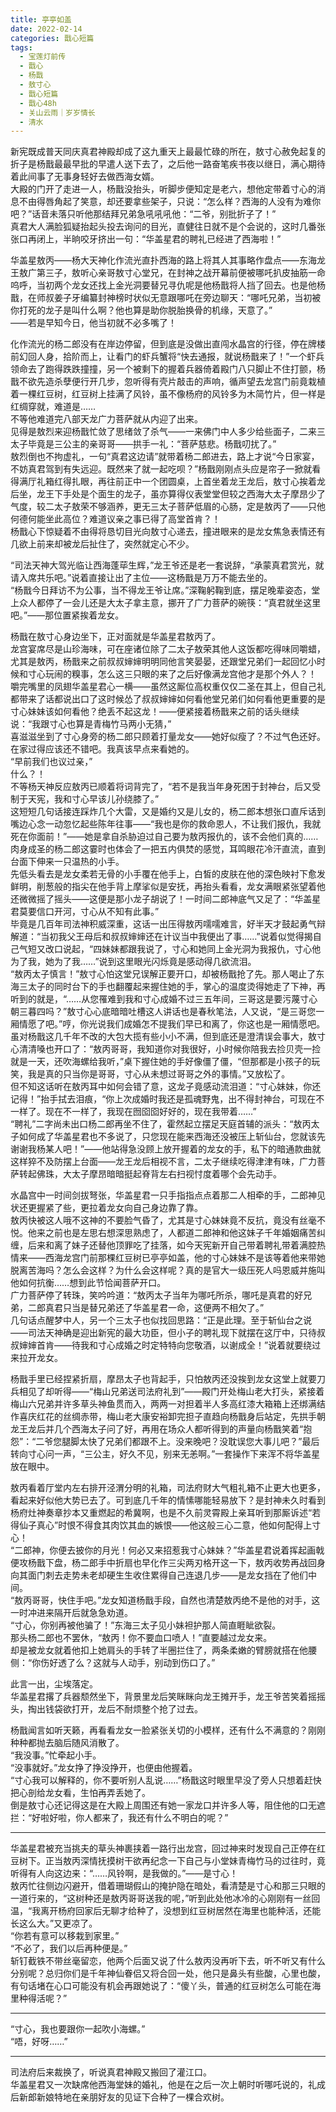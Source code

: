 ```yaml
---
title: 亭亭如盖
date: 2022-02-14
categories: 戬心短篇
tags:
  - 宝莲灯前传
  - 戬心
  - 杨戬
  - 敖寸心
  - 戬心短篇
  - 戬心48h
  - 关山云雨｜岁岁情长
  - 清水
---
```


新宪既成普天同庆真君神殿却成了这九重天上最最忙碌的所在，敖寸心赦免起复的折子是杨戬最最早批的早遣人送下去了，之后他一路奋笔疾书夜以继日，满心期待着此间事了无事身轻好去做西海女婿。  
大殿的门开了走进一人，杨戬没抬头，听脚步便知定是老六，想他定带着寸心的消息不由得唇角起了笑意，却还要拿些架子，只说：“怎么样？西海的人没有为难你吧？”话音未落只听他那结拜兄弟急吼吼吼他：“二爷，别批折子了！”  
真君大人满脸狐疑抬起头投去询问的目光，直健往日就不是个会说的，这时几番张张口再闭上，半晌咬牙挤出一句：“华盖星君的聘礼已经进了西海啦！”<!-- more -->

华盖星敖丙——杨大天神化作流光直扑西海的路上将其人其事略作盘点——东海龙王敖广第三子，敖听心亲哥敖寸心堂兄，在封神之战开幕前便被哪吒扒皮抽筋一命呜呼，当初两个龙女还找上金光洞要替兄寻仇呢是他杨戬将人挡了回去。也是他杨戬，在师叔姜子牙编纂封神榜时状似无意跟哪吒在旁边聊天：“哪吒兄弟，当初被你打死的龙子是叫什么啊？他也算是助你脱胎换骨的机缘，天意了。”  
——若是早知今日，他当初就不必多嘴了！

化作流光的杨二郎没有在岸边停留，但到底是没做出直闯水晶宫的行径，停在牌楼前幻回人身，拾阶而上，让看门的虾兵蟹将“快去通报，就说杨戬来了！”一个虾兵领命去了跑得跌跌撞撞，另一个被剩下的握着兵器倚着殿门八只脚止不住打颤，杨戬不欲先造杀孽便行开几步，忽听得有壳片敲击的声响，循声望去龙宫门前竟栽植着一棵红豆树，红豆树上挂满了风铃，虽不像杨府的风铃多为木简竹片，但一样是红绸穿就，难道是……  
不等他难道完八部天龙广力菩萨就从内迎了出来。  
见得是敖烈来迎杨戬忙敛了思绪敛了杀气——一来佛门中人多少给些面子，二来三太子毕竟是三公主的亲哥哥——拱手一礼：“菩萨慈悲。杨戬叨扰了。”  
敖烈倒也不拘虚礼，一句“真君这边请”就带着杨二郎进去，路上才说“今日家宴，不妨真君驾到有失远迎。既然来了就一起吃呗？”杨戬刚刚点头应是帘子一掀就看得满厅礼箱红得扎眼，再往前正中一个团圆桌，上首坐着龙王龙后，敖寸心挨着龙后坐，龙王下手处是个面生的龙子，虽亦算得仪表堂堂但较之西海大太子摩昂少了气度，较二太子敖荣不够涵养，更无三太子菩萨低眉的心肠，定是敖丙了——只他何德何能坐此高位？难道议亲之事已得了高堂首肯？！  
杨戬心下惊疑着不由得将恳切目光向敖寸心递去，撞进眼来的是龙女焦急表情还有几欲上前来却被龙后扯住了，突然就定心不少。

“司法天神大驾光临让西海蓬荜生辉，”龙王爷还是老一套说辞，“承蒙真君赏光，就请入席共乐吧。”说着直接让出了主位——这杨戬是万万不能去坐的。  
“杨戬今日拜访不为公事，当不得龙王爷让席。”深鞠躬鞠到底，摆足晚辈姿态，堂上众人都停了一会儿还是大太子拿主意，挪开了广力菩萨的碗筷：“真君就坐这里吧。”——那位置紧挨着龙女。

杨戬在敖寸心身边坐下，正对面就是华盖星君敖丙了。  
龙宫宴席尽是山珍海味，可在座诸位除了二太子敖荣其他人这饭都吃得味同嚼蜡，尤其是敖丙，杨戬来之前叔叔婶婶明明同他言笑晏晏，还跟堂兄弟们一起回忆小时候和寸心玩闹的糗事，怎么这三只眼的来了之后好像满龙宫他才是那个外人？！  
嚼完嘴里的凤翅华盖星君心一横——虽然这厮位高权重仅仅二圣在其上，但自己礼都带来了话都说出口了这时候怂了叔叔婶婶如何看他堂兄弟们如何看他更重要的是寸心妹妹该如何看他？绝丢不起这龙！——便紧接着杨戬来之前的话头继续说：“我跟寸心也算是青梅竹马两小无猜，”  
喜滋滋坐到了寸心身旁的杨二郎只顾着打量龙女——她好似瘦了？不过气色还好。在家过得应该还不错吧。我真该早点来看她的。  
“早前我们也议过亲，”  
什么？！  
不等杨天神反应敖丙已顺着将词背完了，“若不是我当年身死困于封神台，后又受制于天宪，我和寸心早该儿孙绕膝了。”  
这短短几句话接连踩炸几个大雷，又是婚约又是儿女的，杨二郎本想张口直斥话到嘴边心念一动忽忆起些陈年往事——“我也是你的救命恩人，不让我们报仇，我就死在你面前！”——她是拿自杀胁迫过自己要为敖丙报仇的，该不会他们真的……肉身成圣的杨二郎这霎时也体会了一把五内俱焚的感觉，耳鸣眼花冷汗直流，直到台面下伸来一只温热的小手。  
先低头看去是龙女柔若无骨的小手覆在他手上，白皙的皮肤在他的深色映衬下愈发鲜明，削葱般的指尖在他手背上摩挲似是安抚，再抬头看看，龙女满眼紧张望着他还微微摇了摇头——这便是那小龙子胡说了！一时间二郎神底气又足了：“华盖星君莫要信口开河，寸心从不知有此事。”  
毕竟是几百年司法神积威深重，这话一出压得敖丙嚅嚅难言，好半天才鼓起勇气辩解道：“当初我父王母后和叔叔婶婶还在计议当中我便出了事……”说着似觉得揭自己气短又改口说起，“四妹妹都跟我说了，寸心和她同上金光洞为我报仇，寸心他为了我，她为了我……”说到这里眼光闪烁竟是感动得几欲流泪。  
“敖丙太子慎言！”敖寸心怕这堂兄误解正要开口，却被杨戬抢了先。那人喝止了东海三太子的同时台下的手也翻覆起来握住她的手，掌心的温度烫得她走了下神，再听到的就是，“……从您罹难到我和寸心成婚不过三五年间，三哥这是要污蔑寸心朝三暮四吗？”敖寸心心底暗暗吐槽这人讲话也是春秋笔法，人又说，“是三哥您一厢情愿了吧。”哼，你光说我们成婚怎不提我们早已和离了，你这也是一厢情愿吧。  
虽对杨戬这几千年不改的大包大揽有些小小不满，但到底还是澄清误会事大，敖寸心清清嗓也开口了：“敖丙哥哥，我知道你对我很好，小时候你陪我去捡贝壳一捡就是一天，还吹海螺给我听，”桌下握住她的手好像僵了僵，“但那都是小孩子的玩笑，我是真的只当你是哥哥，寸心从未想过哥哥之外的事情。”又放松了。  
但不知这话听在敖丙耳中如何会错了意，这龙子竟感动流泪道：“寸心妹妹，你还记得！”抬手拭去泪痕，“你上次成婚时我还是孤魂野鬼，出不得封神台，可现在不一样了。现在不一样了，我现在囫囵囵好好的，现在我带着……”  
“聘礼”二字尚未出口杨二郎再坐不住了，霍然起立摆足天庭首辅的派头：“敖丙太子如何成了华盖星君也不多说了，只您现在能来西海还没被压上斩仙台，您就该先谢谢我杨某人吧！”——他站得急没顾上放开握着的龙女的手，私下的暗通款曲就这样猝不及防摆上台面——龙王龙后相视不言，二太子继续吃得津津有味，广力菩萨转起佛珠，大太子摩昂暗暗挺起脊背左右扫视忖度着哪个会先动手。

水晶宫中一时间剑拔弩张，华盖星君一只手指指点点着那二人相牵的手，二郎神见状还更握紧了些，更拉着龙女向自己身边靠了靠。  
敖丙快被这人哦不这神的不要脸气昏了，尤其是寸心妹妹竟不反抗，竟没有丝毫不悦。他来之前也是左思右想深思熟虑了，人都道二郎神和他这妹子千年婚姻痛苦纠缠，后来和离了妹子还替他顶罪吃了挂落，如今天宪新开自己带着聘礼带着满腔热情来——西海龙宫门前那棵红豆树已亭亭如盖，他的寸心妹妹不是该等着他来带她脱离苦海吗？怎么会这样？为什么会这样呢？真的是官大一级压死人吗恩威并施叫他如何抗衡……想到此节恰闻菩萨开口。  
广力菩萨停了转珠，笑吟吟道：“敖丙太子当年为哪吒所杀，哪吒是真君的好兄弟，二郎真君只当是替兄弟还了华盖星君一命，这便两不相欠了。”  
几句话点醒梦中人，另一个三太子也似找回思路：“正是此理。至于斩仙台之说——司法天神确是迎出新宪的最大功臣，但小子的聘礼现下就摆在这厅中，只待叔叔婶婶首肯——待我和寸心成婚之时定特特向您敬酒，以谢成全！”说着就要绕过来拉开龙女。

杨戬手里已经捏紧折扇，摩昂太子也背起手，只怕敖丙还没挨到龙女这堂上就要刀兵相见了却听得——“梅山兄弟送司法府礼到”——殿门开处梅山老大打头，紧接着梅山六兄弟并许多草头神鱼贯而入，两两一对担着半人多高红漆大箱箱上还绑满结作喜庆红花的丝绸赤带，梅山老大康安裕卸完担子直趋向杨戬身后站定，先拱手朝龙王龙后并几个西海太子问了好，再用在场众人都听得到的声量向杨戬笑着“抱怨”：“二爷您腿脚太快了兄弟们都跟不上。没来晚吧？没耽误您大事儿吧？”最后转向寸心问一声，“三公主，好久不见，别来无恙啊。”一套操作下来浑不将华盖星放在眼中。

敖丙看着厅堂内左右排开泾渭分明的礼箱，司法府财大气粗礼箱不止更大也更多，看起来好似他大势已去了。可到底几千年的情愫哪能轻易放下？是封神未久时看到杨府灶神奏章抄本又重燃起的希冀啊，也是不久前灵霄殿上亲耳听到那厮诉述“若得仙子真心”时恨不得食其肉饮其血的嫉恨——他这般三心二意，他如何配得上寸心！  
“二郎神，你便去披你的月光！何必又来招惹我寸心妹妹？”华盖星君说着挥起画戟便攻杨戬下盘，杨二郎手中折扇也早化作三尖两刃格开这一下，敖丙收势再战回身向其面门刺去走势未老却硬生生收住累得自己连退几步——是龙女挡在了他们中间。  
“敖丙哥哥，快住手吧。”龙女知道杨戬手段，自然也清楚敖丙绝不是他的对手，这一时冲进来隔开后就急急劝道。  
“寸心，你别再被他骗了！”东海三太子见小妹袒护那人简直睚眦欲裂。  
那头杨二郎也不罢休，“敖丙！你不要血口喷人！”直要越过龙女来。  
却是被龙女就着他扣上她肩头的手转了半圈拦住了，两条柔嫩的臂膀就搭在他腰侧：“你伤好透了么？这就与人动手，别动到伤口了。”

此言一出，尘埃落定。  
华盖星君撂了兵器颓然坐下，背景里龙后笑眯眯向龙王摊开手，龙王爷苦笑着摇摇头，掏出钱袋欲打开，龙后不耐烦整个抢了过去。

杨戬闻言如听天籁，再看看龙女一脸紧张关切的小模样，还有什么不满意的？刚刚种种都抛去脑后随风消散了。  
“我没事。”忙牵起小手。  
“没事就好。”龙女挣了挣没挣开，也便由他握着。  
“寸心我可以解释的，你不要听别人乱说……”杨戬这时眼里早没了旁人只想着赶快把心剖给龙女看，生怕再弄丢她了。  
倒是敖寸心还记得这是在大殿上周围还有她一家龙口并许多人等，阻住他的口无遮拦：“好啦好啦，你人都来了，我还有什么不明白的呢？”

---

华盖星君被充当挑夫的草头神裹挟着一路行出龙宫，回过神来时发现自己正停在红豆树下。正当敖丙深情抚摸树干欲再纪念一下自己与小堂妹青梅竹马的过往时，竟听得有人向这边来：“……风铃啊，是我做的。”——是寸心！  
敖丙忙往侧边闪避开，借着珊瑚假山的掩护隐在暗处，看清楚是寸心和那三只眼的一道行来的，“这树种还是敖丙哥哥送我的呢，”听到此处他冰冷的心刚刚有一丝回温，“我离开杨府回家后无聊才给种了，没想到红豆树居然在海里也能种活，还能长这么大。”又更凉了。  
“你若有意可以移栽到家里。”  
“不必了，我们以后再种便是。”  
斩钉截铁不带丝毫留恋，他两个后面又说了什么敖丙没再听下去，听不听又有什么分别呢？总归你们是千年神仙眷侣又将合回一处，他只是鼻头有些酸，心里也酸，有句话堵在心口可能没有机会再跟她说了：“傻丫头，普通的红豆树怎么可能在海里种得活呢？”

---

“寸心，我也要跟你一起吹小海螺。”  
“唔，好呀……”

---

司法府后来裁换了，听说真君神殿又搬回了灌江口。  
华盖星君又一次缺席他西海堂妹的婚礼，他是在之后一次上朝时听哪吒说的，礼成后新郎新娘特地在亲朋好友的见证下合种了一棵合欢树。
